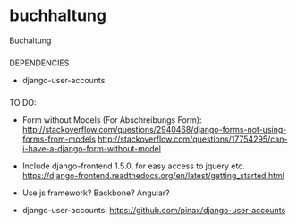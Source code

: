 # buchhaltung
Buchaltung


###
DEPENDENCIES

- django-user-accounts


###
TO DO:

- Form without Models (For Abschreibungs Form):
  http://stackoverflow.com/questions/2940468/django-forms-not-using-forms-from-models
  http://stackoverflow.com/questions/17754295/can-i-have-a-django-form-without-model

- Include django-frontend 1.5.0, for easy access to jquery etc.
  https://django-frontend.readthedocs.org/en/latest/getting_started.html

- Use js framework? Backbone? Angular?

- django-user-accounts: https://github.com/pinax/django-user-accounts



